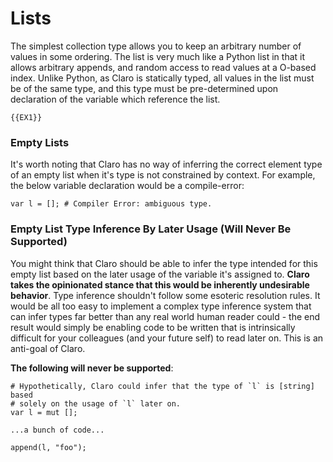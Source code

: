 # Lists

The simplest collection type allows you to keep an arbitrary number of values in some ordering. The list is very much
like a Python list in that it allows arbitrary appends, and random access to read values at a O-based index. Unlike
Python, as Claro is statically typed, all values in the list must be of the same type, and this type must be
pre-determined upon declaration of the variable which reference the list.

```
{{EX1}}
```

### Empty Lists

It's worth noting that Claro has no way of inferring the correct element type of an empty list when it's type is not
constrained by context. For example, the below variable declaration would be a compile-error:

```
var l = []; # Compiler Error: ambiguous type.
```

### Empty List Type Inference By Later Usage (Will Never Be Supported)

You might think that Claro should be able to infer the type intended for this empty list based on the later usage of the
variable it's assigned to. __Claro takes the opinionated stance that this would be inherently undesirable behavior__.
Type inference shouldn't follow some esoteric resolution rules. It would be all too easy to implement a complex type
inference system that can infer types far better than any real world human reader could - the end result would simply be
enabling code to be written that is intrinsically difficult for your colleagues (and your future self) to read later on.
This is an anti-goal of Claro.

__The following will never be supported__:

```
# Hypothetically, Claro could infer that the type of `l` is [string] based
# solely on the usage of `l` later on.
var l = mut [];

...a bunch of code...

append(l, "foo");
```